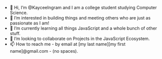 - 👋 Hi, I’m @KayceeIngram and I am a college student studying Computer Science.
- 👀 I’m interested in building things and meeting others who are just as passionate as I am!
- 🌱 I’m currently learning all things JavaScript and a whole bunch of other stuff.
- 💞️ I’m looking to collaborate on Projects in the JavaScript Ecosystem.
- 📫 How to reach me - by email at [my last name][my first name]@gmail.com - (no spaces).

<!---
KayceeIngram/KayceeIngram is a ✨ special ✨ repository because its `README.md` (this file) appears on your GitHub profile.
You can click the Preview link to take a look at your changes.
--->

